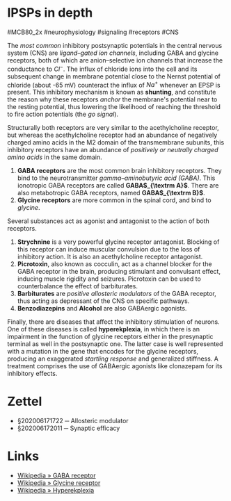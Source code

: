 # IPSPs in depth
#MCB80_2x #neurophysiology #signaling #receptors #CNS

The _most common_ inhibitory postsynaptic potentials in the central nervous system (CNS) are _ligand–gated ion channels_, including GABA and glycine receptors, both of which are anion–selective ion channels that increase the conductance to $Cl^{-}$. The influx of chloride ions into the cell and its subsequent change in membrane potential close to the Nernst potential of chloride (about -65 mV) counteract the influx of $Na^{+}$ whenever an EPSP is present. This inhibitory mechanism is known as **shunting**, and constitute the reason why these receptors _anchor_ the membrane's potential near to the resting potential, thus lowering the likelihood of reaching the threshold to fire action potentials (the _go signal_).

Structurally both receptors are very similar to the acethylcholine receptor, but whereas the acethylcholine receptor had an abundance of negatively charged amino acids in the M2 domain of the transmembrane subunits, this inhibitory receptors have an abundance of _positively or neutrally charged amino acids_ in the same domain.

1. **GABA receptors** are the most common brain inhibitory receptors. They bind to the neurotransmitter _gamma–aminobutyric acid (GABA)_. This ionotropic GABA receptors are called **GABA$_{\textrm A}$**. There are also metabotropic GABA receptors, named **GABA$_{\textrm B}$**.
2. **Glycine receptors** are more common in the spinal cord, and bind to _glycine_.

Several substances act as agonist and antagonist to the action of both receptors.

1. **Strychnine** is a very powerful glycine receptor antagonist. Blocking of this receptor can induce muscular convulsion due to the loss of inhibitory action. It is also an acethylcholine receptor antagonist.
2. **Picrotoxin**, also known as cocculin, act as a channel blocker for the GABA receptor in the brain, producing stimulant and convulsant effect, inducing muscle rigidity and seizures. Picrotoxin can be used to counterbalance the effect of barbiturates.
3. **Barbiturates** are _positive allosteric modulators_ of the GABA receptor, thus acting as depressant of the CNS on specific pathways.
4. **Benzodiazepins** and **Alcohol** are also GABAergic agonists.

Finally, there are diseases that affect the inhibitory stimulation of neurons. One of these diseases is called **hyperekplexia**, in which there is an impairment in the function of glycine receptors either in the presynaptic terminal as well in the postsynaptic one. The latter case is well represented with a mutation in the gene that encodes for the glycine receptors, producing an exaggerated _startling response_ and generalized stiffness. A treatment comprises the use of GABAergic agonists like clonazepam for its inhibitory effects.

# Zettel

- §202006171722 ─ Allosteric modulator
- §202006172011 ─ Synaptic efficacy

# Links

- [Wikipedia » GABA receptor](https://en.wikipedia.org/wiki/GABA_receptor)
- [Wikipedia » Glycine receptor](https://en.wikipedia.org/wiki/Glycine_receptor)
- [Wikipedia » Hyperekplexia](https://en.wikipedia.org/wiki/Hyperekplexia)